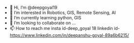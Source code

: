 - 👋 Hi, I’m @deepgoyal19
- 👀 I’m interested in Robotics, GIS, Remote Sensing, AI
- 🌱 I’m currently learning python, GIS
- 💞️ I’m looking to collaborate on ...
- 📫 How to reach me insta id-deep_goyal 18
linkedin id-https://www.linkedin.com/in/deepanshu-goyal-89a6b6215/

<!---
deepgoyal19/deepgoyal19 is a ✨ special ✨ repository because its `README.md` (this file) appears on your GitHub profile.
You can click the Preview link to take a look at your changes.
--->
